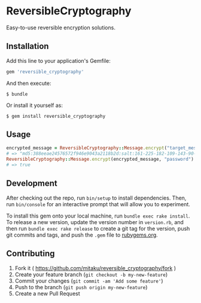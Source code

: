 # ReversibleCryptography

Easy-to-use reversible encryption solutions.

## Installation

Add this line to your application's Gemfile:

```ruby
gem 'reversible_cryptography'
```

And then execute:

    $ bundle

Or install it yourself as:

    $ gem install reversible_cryptography

## Usage

```ruby
encrypted_message = ReversibleCryptography::Message.encrypt("target_message", "password")
# => "md5:388eeae24576572f946e9043a2118b2d:salt:161-225-182-109-143-90-1-28:aes-256-cfb:DHY6DF3+iFzH36FMbeI="
ReversibleCryptography::Message.encrypt(encrypted_message, "password") == "target_message"
# => true
```

## Development

After checking out the repo, run `bin/setup` to install dependencies. Then, run `bin/console` for an interactive prompt that will allow you to experiment.

To install this gem onto your local machine, run `bundle exec rake install`. To release a new version, update the version number in `version.rb`, and then run `bundle exec rake release` to create a git tag for the version, push git commits and tags, and push the `.gem` file to [rubygems.org](https://rubygems.org).

## Contributing

1. Fork it ( https://github.com/mitaku/reversible_cryptography/fork )
2. Create your feature branch (`git checkout -b my-new-feature`)
3. Commit your changes (`git commit -am 'Add some feature'`)
4. Push to the branch (`git push origin my-new-feature`)
5. Create a new Pull Request

